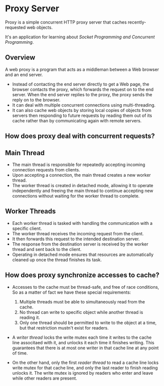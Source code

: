 # Proxy Server

Proxy is a simple concurrent HTTP proxy server that caches recently-requested web objects.

It's an application for learning about **Socket Programming* and *Concurrent Programming**.


## Overview

A web proxy is a program that acts as a middleman between a Web browser and an end server.
- Instead of contacting the end server directly to get a Web page, the browser contacts the proxy, which forwards the request on to the end server. When the end server replies to the proxy, the proxy sends the reply on to the browser.
- It can deal with multiple concurrent connections using multi-threading.
- It can also cache web objects by storing local copies of objects from servers then responding to future requests by reading them out of its cache rather than by communicating again with remote servers.



## How does proxy deal with concurrent requests?

## Main Thread

- The main thread is responsible for repeatedly accepting incoming connection requests from clients.
- Upon accepting a connection, the main thread creates a new worker thread.
- The worker thread is created in detached mode, allowing it to operate independently and freeing the main thread to continue accepting new connections without waiting for the worker thread to complete.

## Worker Threads

- Each worker thread is tasked with handling the communication with a specific client.
- The worker thread receives the incoming request from the client.
- It then forwards this request to the intended destination server.
- The response from the destination server is received by the worker thread and sent back to the client.
- Operating in detached mode ensures that resources are automatically cleaned up once the thread finishes its task.


## How does proxy synchronize accesses to cache?

- Accesses to the cache must be thread-safe, and free of race conditions, So as a matter of fact we have these special requirements:
    1. Multiple threads must be able to simultaneously read from the cache.
    2. No thread can write to specific object while another thread is reading it.
    3. Only one thread should be permitted to write to the object at a time, but that restriction mustn't exist for readers.



- A *writer thread* locks the write mutex each time it writes to the cache line associtaed with it, and unlocks it each time it finishes writing. This guarantees that there is at most one writer in that cache line at any point of time.

- On the other hand, only the first *reader thread* to read a cache line locks write mutex for that cache line, and only the last reader to finish reading unlocks it. The write mutex is ignored by readers who enter and leave while other readers are present.


